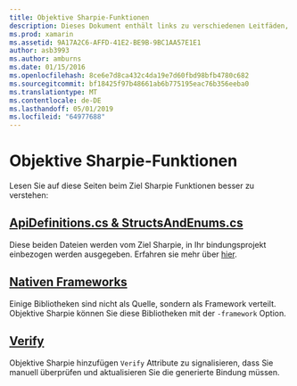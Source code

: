 ```yaml
---
title: Objektive Sharpie-Funktionen
description: Dieses Dokument enthält links zu verschiedenen Leitfäden, die Ziel-Sharpie beschreiben wie verwendet, und die Ausgabe, die es generiert.
ms.prod: xamarin
ms.assetid: 9A17A2C6-AFFD-41E2-BE9B-9BC1AA57E1E1
author: asb3993
ms.author: amburns
ms.date: 01/15/2016
ms.openlocfilehash: 8ce6e7d8ca432c4da19e7d60fbd98bfb4780c682
ms.sourcegitcommit: bf18425f97b48661ab6b775195eac76b356eeba0
ms.translationtype: MT
ms.contentlocale: de-DE
ms.lasthandoff: 05/01/2019
ms.locfileid: "64977688"
---
```

# <a name="objective-sharpie-features"></a>Objektive Sharpie-Funktionen

Lesen Sie auf diese Seiten beim Ziel Sharpie Funktionen besser zu verstehen:

## <a name="apidefinitionscs--structsandenumscsapidefinitions-structsandenumsmd"></a>[**ApiDefinitions.cs & StructsAndEnums.cs**](apidefinitions-structsandenums.md)

Diese beiden Dateien werden vom Ziel Sharpie, in Ihr bindungsprojekt einbezogen werden ausgegeben. Erfahren sie mehr über [hier](apidefinitions-structsandenums.md).

## <a name="native-frameworksnative-frameworksmd"></a>[**Nativen Frameworks**](native-frameworks.md)

Einige Bibliotheken sind nicht als Quelle, sondern als Framework verteilt.
Objektive Sharpie können Sie diese Bibliotheken mit der `-framework` Option.

## <a name="verifyverifymd"></a>[**Verify**](verify.md)

Objektive Sharpie hinzufügen `Verify` Attribute zu signalisieren, dass Sie manuell überprüfen und aktualisieren Sie die generierte Bindung müssen. 

